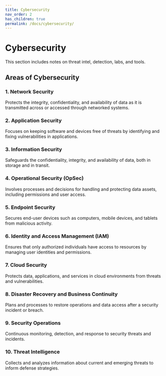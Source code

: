 ```yaml
---
title: Cybersecurity
nav_order: 2
has_children: true
permalink: /docs/cybersecurity/
---
```


# Cybersecurity

This section includes notes on threat intel, detection, labs, and tools.

## Areas of Cybersecurity

### 1. Network Security
Protects the integrity, confidentiality, and availability of data as it is transmitted across or accessed through networked systems.

### 2. Application Security
Focuses on keeping software and devices free of threats by identifying and fixing vulnerabilities in applications.

### 3. Information Security
Safeguards the confidentiality, integrity, and availability of data, both in storage and in transit.

### 4. Operational Security (OpSec)
Involves processes and decisions for handling and protecting data assets, including permissions and user access.

### 5. Endpoint Security
Secures end-user devices such as computers, mobile devices, and tablets from malicious activity.

### 6. Identity and Access Management (IAM)
Ensures that only authorized individuals have access to resources by managing user identities and permissions.

### 7. Cloud Security
Protects data, applications, and services in cloud environments from threats and vulnerabilities.

### 8. Disaster Recovery and Business Continuity
Plans and processes to restore operations and data access after a security incident or breach.

### 9. Security Operations
Continuous monitoring, detection, and response to security threats and incidents.

### 10. Threat Intelligence
Collects and analyzes information about current and emerging threats to inform defense strategies.